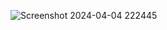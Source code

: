 ![Screenshot 2024-04-04 222445](https://github.com/spiyush06/Assignment/assets/60968214/1133bbfe-498b-4ab6-a863-d63616d70e92)
